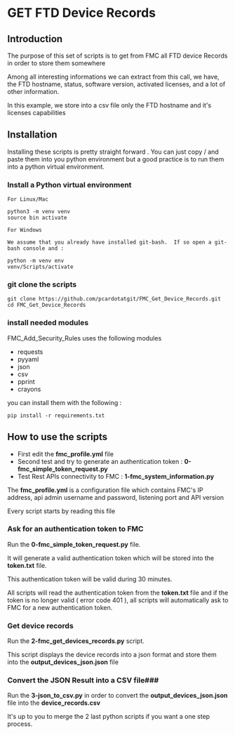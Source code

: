 # GET FTD Device Records

## Introduction

The purpose of this set of scripts is to get from FMC all FTD device Records in order to store them somewhere

Among all interesting informations we can extract from this call, we have, the FTD hostname, status, software version, activated licenses, and a lot of other information.

In this example, we store into a csv file only the FTD hostname and it's licenses capabilities

## Installation

Installing these scripts is pretty straight forward . You can just copy / and paste them into you python environment but a good practice is to run them into a python virtual environment.

### Install a Python virtual environment

	For Linux/Mac 

	python3 -m venv venv
	source bin activate

	For Windows 
	
	We assume that you already have installed git-bash.  If so open a git-bash console and :

	python -m venv env 
	venv/Scripts/activate

### git clone the scripts

	git clone https://github.com/pcardotatgit/FMC_Get_Device_Records.git
	cd FMC_Get_Device_Records
	
### install needed modules

FMC_Add_Security_Rules uses the following modules

- requests
- pyyaml
- json
- csv
- pprint
- crayons
	
you can install them with the following  :
	
	pip install -r requirements.txt

## How to use the scripts

- First edit the **fmc_profile.yml** file
- Second test and try to generate an authentication token : **0-fmc_simple_token_request.py**
- Test Rest APIs connectivity to FMC : **1-fmc_system_information.py**  

The **fmc_profile.yml** is a configuration file which contains FMC's IP address, api admin username and password, listening port and API version

Every script starts by reading this file

### Ask for an authentication token to FMC ###

Run the **0-fmc_simple_token_request.py** file.  

It will generate a valid authentication token which will be stored into the **token.txt** file.

This authentication token will be valid during 30 minutes. 

All scripts will read the authentication token from the **token.txt** file and if the token is no longer valid ( error code 401 ), all scripts will automatically ask to FMC for a new authentication token.

### Get device records ###

Run the **2-fmc_get_devices_records.py** script.

This script displays the device records into a json format and store them into the **output_devices_json.json** file

### Convert the JSON Result into a CSV file###

Run the **3-json_to_csv.py** in order to convert the **output_devices_json.json** file into the **device_records.csv**

It's up to you to merge the 2 last python scripts if you want a one step process.


 